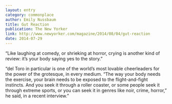 ```yaml
---
layout: entry
category: commonplace
author: Emily Nussbaum
title: Gut Reaction
publication: The New Yorker
link: http://www.newyorker.com/magazine/2014/08/04/gut-reaction
date: 2014-07-29
---
```


“Like laughing at comedy, or shrieking at horror, crying is another kind of review: it’s your body saying yes to the story.”

“del Toro in particular is one of the world’s most lovable cheerleaders for the power of the grotesque, in every medium. “The way your body needs the exercise, your brain needs to be exposed to the flight-and-fight instincts. And you seek it through a roller coaster, or some people seek it through extreme sports, or you can seek it in genres like noir, crime, horror,” he said, in a recent interview.”